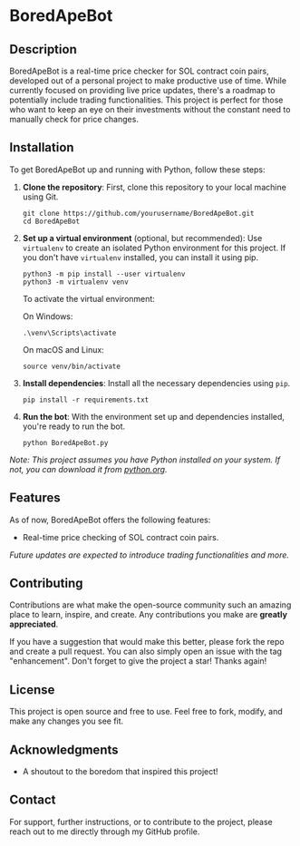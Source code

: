 
# BoredApeBot

## Description

BoredApeBot is a real-time price checker for SOL contract coin pairs, developed out of a personal project to make productive use of time. While currently focused on providing live price updates, there's a roadmap to potentially include trading functionalities. This project is perfect for those who want to keep an eye on their investments without the constant need to manually check for price changes.

## Installation

To get BoredApeBot up and running with Python, follow these steps:

1. **Clone the repository**: First, clone this repository to your local machine using Git.

   ```
   git clone https://github.com/yourusername/BoredApeBot.git
   cd BoredApeBot
   ```

2. **Set up a virtual environment** (optional, but recommended): Use `virtualenv` to create an isolated Python environment for this project. If you don't have `virtualenv` installed, you can install it using pip.

   ```
   python3 -m pip install --user virtualenv
   python3 -m virtualenv venv
   ```

   To activate the virtual environment:

   On Windows:
   ```
   .\venv\Scripts\activate
   ```

   On macOS and Linux:
   ```
   source venv/bin/activate
   ```

3. **Install dependencies**: Install all the necessary dependencies using `pip`.

   ```
   pip install -r requirements.txt
   ```

4. **Run the bot**: With the environment set up and dependencies installed, you're ready to run the bot.

   ```
   python BoredApeBot.py
   ```

*Note: This project assumes you have Python installed on your system. If not, you can download it from [python.org](https://www.python.org/downloads/).*

## Features

As of now, BoredApeBot offers the following features:

- Real-time price checking of SOL contract coin pairs.

*Future updates are expected to introduce trading functionalities and more.*

## Contributing

Contributions are what make the open-source community such an amazing place to learn, inspire, and create. Any contributions you make are **greatly appreciated**.

If you have a suggestion that would make this better, please fork the repo and create a pull request. You can also simply open an issue with the tag "enhancement".
Don't forget to give the project a star! Thanks again!

## License

This project is open source and free to use. Feel free to fork, modify, and make any changes you see fit.

## Acknowledgments

* A shoutout to the boredom that inspired this project!

## Contact

For support, further instructions, or to contribute to the project, please reach out to me directly through my GitHub profile.
